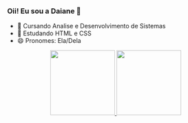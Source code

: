### Oii! Eu sou a Daiane 👋


- 🌱 Cursando Analise e Desenvolvimento de Sistemas
- 📖 Estudando HTML e CSS
- 😄 Pronomes: Ela/Dela

<div align="center">
  <a href="https://github.com/daaic">
  <img height="150em" src="https://github-readme-stats.vercel.app/api?username=daaic&show_icons=true&theme=radical&include_all_commits=true&count_private=true"/>
  <img height="150em" src="https://github-readme-stats.vercel.app/api/top-langs/?username=daaic&layout=compact&langs_count=7&theme=radical"/>
</div>
  
